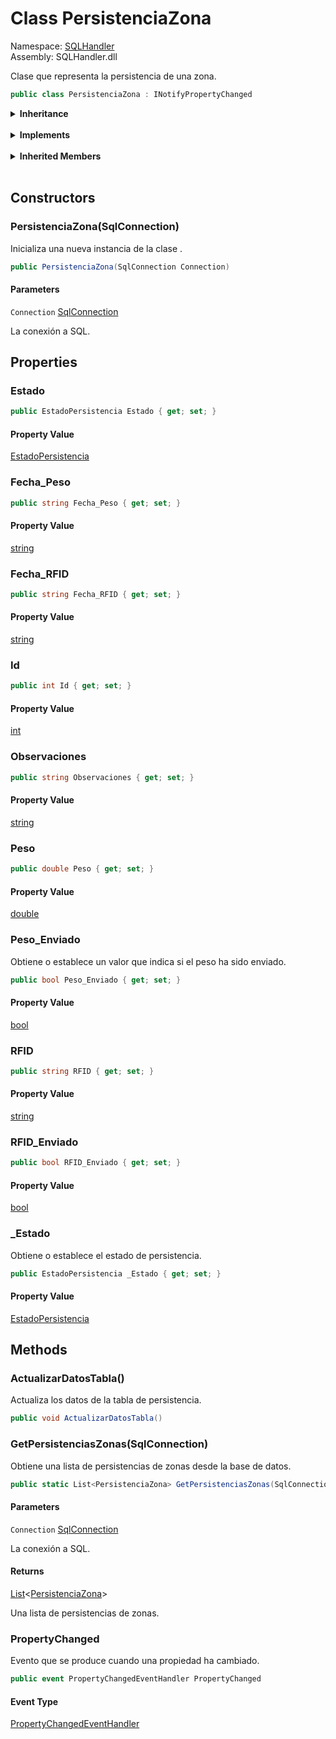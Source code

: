 # <a id="SQLHandler_PersistenciaZona"></a> Class PersistenciaZona

Namespace: [SQLHandler](SQLHandler.md)  
Assembly: SQLHandler.dll  

Clase que representa la persistencia de una zona.

```csharp
public class PersistenciaZona : INotifyPropertyChanged
```

<Details>
<Summary><strong>Inheritance</strong></Summary>

[object](https://learn.microsoft.com/dotnet/api/system.object) ← 
[PersistenciaZona](SQLHandler.PersistenciaZona.md)

</Details><br>

<Details>
<Summary><strong>Implements</strong></Summary>

[INotifyPropertyChanged](https://learn.microsoft.com/dotnet/api/system.componentmodel.inotifypropertychanged)

</Details><br>

<Details>
<Summary><strong>Inherited Members</strong></Summary>

[object.ToString\(\)](https://learn.microsoft.com/dotnet/api/system.object.tostring), 
[object.Equals\(object\)](https://learn.microsoft.com/dotnet/api/system.object.equals\#system\-object\-equals\(system\-object\)), 
[object.Equals\(object, object\)](https://learn.microsoft.com/dotnet/api/system.object.equals\#system\-object\-equals\(system\-object\-system\-object\)), 
[object.ReferenceEquals\(object, object\)](https://learn.microsoft.com/dotnet/api/system.object.referenceequals), 
[object.GetHashCode\(\)](https://learn.microsoft.com/dotnet/api/system.object.gethashcode), 
[object.GetType\(\)](https://learn.microsoft.com/dotnet/api/system.object.gettype), 
[object.MemberwiseClone\(\)](https://learn.microsoft.com/dotnet/api/system.object.memberwiseclone)

</Details><br>

## Constructors

### <a id="SQLHandler_PersistenciaZona__ctor_System_Data_SqlClient_SqlConnection_"></a> PersistenciaZona\(SqlConnection\)

Inicializa una nueva instancia de la clase <xref href="SQLHandler.PersistenciaZona" data-throw-if-not-resolved="false"></xref>.

```csharp
public PersistenciaZona(SqlConnection Connection)
```

#### Parameters

`Connection` [SqlConnection](https://learn.microsoft.com/dotnet/api/system.data.sqlclient.sqlconnection)

La conexión a SQL.

## Properties

### <a id="SQLHandler_PersistenciaZona_Estado"></a> Estado

```csharp
public EstadoPersistencia Estado { get; set; }
```

#### Property Value

 [EstadoPersistencia](SQLHandler.EstadoPersistencia.md)

### <a id="SQLHandler_PersistenciaZona_Fecha_Peso"></a> Fecha\_Peso

```csharp
public string Fecha_Peso { get; set; }
```

#### Property Value

 [string](https://learn.microsoft.com/dotnet/api/system.string)

### <a id="SQLHandler_PersistenciaZona_Fecha_RFID"></a> Fecha\_RFID

```csharp
public string Fecha_RFID { get; set; }
```

#### Property Value

 [string](https://learn.microsoft.com/dotnet/api/system.string)

### <a id="SQLHandler_PersistenciaZona_Id"></a> Id

```csharp
public int Id { get; set; }
```

#### Property Value

 [int](https://learn.microsoft.com/dotnet/api/system.int32)

### <a id="SQLHandler_PersistenciaZona_Observaciones"></a> Observaciones

```csharp
public string Observaciones { get; set; }
```

#### Property Value

 [string](https://learn.microsoft.com/dotnet/api/system.string)

### <a id="SQLHandler_PersistenciaZona_Peso"></a> Peso

```csharp
public double Peso { get; set; }
```

#### Property Value

 [double](https://learn.microsoft.com/dotnet/api/system.double)

### <a id="SQLHandler_PersistenciaZona_Peso_Enviado"></a> Peso\_Enviado

Obtiene o establece un valor que indica si el peso ha sido enviado.

```csharp
public bool Peso_Enviado { get; set; }
```

#### Property Value

 [bool](https://learn.microsoft.com/dotnet/api/system.boolean)

### <a id="SQLHandler_PersistenciaZona_RFID"></a> RFID

```csharp
public string RFID { get; set; }
```

#### Property Value

 [string](https://learn.microsoft.com/dotnet/api/system.string)

### <a id="SQLHandler_PersistenciaZona_RFID_Enviado"></a> RFID\_Enviado

```csharp
public bool RFID_Enviado { get; set; }
```

#### Property Value

 [bool](https://learn.microsoft.com/dotnet/api/system.boolean)

### <a id="SQLHandler_PersistenciaZona__Estado"></a> \_Estado

Obtiene o establece el estado de persistencia.

```csharp
public EstadoPersistencia _Estado { get; set; }
```

#### Property Value

 [EstadoPersistencia](SQLHandler.EstadoPersistencia.md)

## Methods

### <a id="SQLHandler_PersistenciaZona_ActualizarDatosTabla"></a> ActualizarDatosTabla\(\)

Actualiza los datos de la tabla de persistencia.

```csharp
public void ActualizarDatosTabla()
```

### <a id="SQLHandler_PersistenciaZona_GetPersistenciasZonas_System_Data_SqlClient_SqlConnection_"></a> GetPersistenciasZonas\(SqlConnection\)

Obtiene una lista de persistencias de zonas desde la base de datos.

```csharp
public static List<PersistenciaZona> GetPersistenciasZonas(SqlConnection Connection)
```

#### Parameters

`Connection` [SqlConnection](https://learn.microsoft.com/dotnet/api/system.data.sqlclient.sqlconnection)

La conexión a SQL.

#### Returns

 [List](https://learn.microsoft.com/dotnet/api/system.collections.generic.list\-1)<[PersistenciaZona](SQLHandler.PersistenciaZona.md)\>

Una lista de persistencias de zonas.

### <a id="SQLHandler_PersistenciaZona_PropertyChanged"></a> PropertyChanged

Evento que se produce cuando una propiedad ha cambiado.

```csharp
public event PropertyChangedEventHandler PropertyChanged
```

#### Event Type

 [PropertyChangedEventHandler](https://learn.microsoft.com/dotnet/api/system.componentmodel.propertychangedeventhandler)

